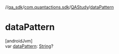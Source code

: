//[qa_sdk](../../../index.md)/[com.quantactions.sdk](../index.md)/[QAStudy](index.md)/[dataPattern](data-pattern.md)

# dataPattern

[androidJvm]\
var [dataPattern](data-pattern.md): [String](https://kotlinlang.org/api/latest/jvm/stdlib/kotlin/-string/index.html)?

